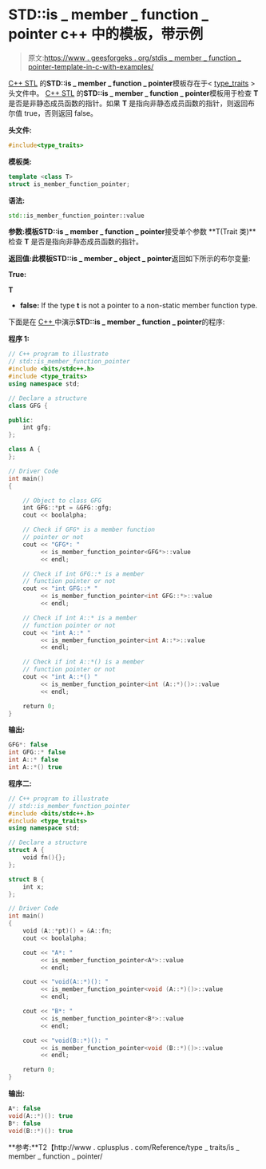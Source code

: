 # STD::is _ member _ function _ pointer c++ 中的模板，带示例

> 原文:[https://www . geesforgeks . org/stdis _ member _ function _ pointer-template-in-c-with-examples/](https://www.geeksforgeeks.org/stdis_member_function_pointer-template-in-c-with-examples/)

[C++ STL](https://www.geeksforgeeks.org/the-c-standard-template-library-stl/) 的**STD::is _ member _ function _ pointer**模板存在于< [type_traits](https://www.geeksforgeeks.org/tag/cpp-type_traits/) >头文件中。 [C++ STL](https://www.geeksforgeeks.org/the-c-standard-template-library-stl/) 的**STD::is _ member _ function _ pointer**模板用于检查 **T** 是否是非静态成员函数的指针。如果 **T** 是指向非静态成员函数的指针，则返回布尔值 true，否则返回 false。

**头文件:**

```cpp
#include<type_traits>

```

**模板类:**

```cpp
template <class T>
struct is_member_function_pointer;

```

**语法:**

```cpp
std::is_member_function_pointer::value 

```

**参数:**模板**STD::is _ member _ function _ pointer**接受单个参数 **T(Trait 类)**检查 **T** 是否是指向非静态成员函数的指针。

**返回值:**此模板**STD::is _ member _ object _ pointer**返回如下所示的布尔变量:

**True:**

 **T** 

*   **false:** If the type **t** is not a pointer to a non-static member function type.

下面是在 [C++ ](https://www.geeksforgeeks.org/c-plus-plus/) 中演示**STD::is _ member _ function _ pointer**的程序:

**程序 1:**

```cpp
// C++ program to illustrate
// std::is_member_function_pointer
#include <bits/stdc++.h>
#include <type_traits>
using namespace std;

// Declare a structure
class GFG {

public:
    int gfg;
};

class A {
};

// Driver Code
int main()
{

    // Object to class GFG
    int GFG::*pt = &GFG::gfg;
    cout << boolalpha;

    // Check if GFG* is a member function
    // pointer or not
    cout << "GFG*: "
         << is_member_function_pointer<GFG*>::value
         << endl;

    // Check if int GFG::* is a member
    // function pointer or not
    cout << "int GFG::* "
         << is_member_function_pointer<int GFG::*>::value
         << endl;

    // Check if int A::* is a member
    // function pointer or not
    cout << "int A::* "
         << is_member_function_pointer<int A::*>::value
         << endl;

    // Check if int A::*() is a member
    // function pointer or not
    cout << "int A::*() "
         << is_member_function_pointer<int (A::*)()>::value
         << endl;

    return 0;
}
```

**输出:**

```cpp
GFG*: false
int GFG::* false
int A::* false
int A::*() true

```

**程序二:**

```cpp
// C++ program to illustrate
// std::is_member_function_pointer
#include <bits/stdc++.h>
#include <type_traits>
using namespace std;

// Declare a structure
struct A {
    void fn(){};
};

struct B {
    int x;
};

// Driver Code
int main()
{
    void (A::*pt)() = &A::fn;
    cout << boolalpha;

    cout << "A*: "
         << is_member_function_pointer<A*>::value
         << endl;

    cout << "void(A::*)(): "
         << is_member_function_pointer<void (A::*)()>::value
         << endl;

    cout << "B*: "
         << is_member_function_pointer<B*>::value
         << endl;

    cout << "void(B::*)(): "
         << is_member_function_pointer<void (B::*)()>::value
         << endl;

    return 0;
}
```

**输出:**

```cpp
A*: false
void(A::*)(): true
B*: false
void(B::*)(): true

```

**参考:**T2【http://www . cplusplus . com/Reference/type _ traits/is _ member _ function _ pointer/
